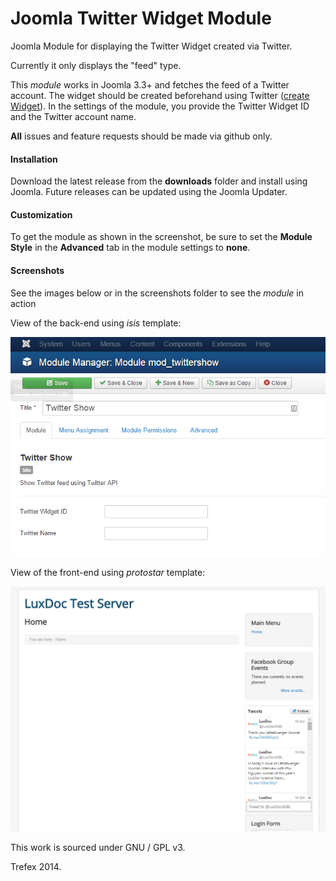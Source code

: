 Joomla Twitter Widget Module
==================

Joomla Module for displaying the Twitter Widget created via Twitter.

Currently it only displays the "feed" type.

This *module* works in Joomla 3.3+ and fetches the feed of a Twitter account.
The widget should be created beforehand using Twitter ([create Widget](https://twitter.com/settings/widgets/new)).
In the settings of the module, you provide the Twitter Widget ID and the Twitter account name.

**All** issues and feature requests should be made via github only.

#### Installation

Download the latest release from the **downloads** folder and install using Joomla.
Future releases can be updated using the Joomla Updater.

#### Customization

To get the module as shown in the screenshot, be sure to set the **Module Style** in the **Advanced**
tab in the module settings to **none**.

#### Screenshots

See the images below or in the screenshots folder to see the *module* in action

View of the back-end using *isis* template:

![Alt text](https://raw.githubusercontent.com/Trefex/joomla_twittershow/master/screenshots/back_end_v0.0.4.PNG "Back end view")

View of the front-end using *protostar* template:

![Alt text](https://raw.githubusercontent.com/Trefex/joomla_twittershow/master/screenshots/front_end_v0.0.4.PNG "Front end view")

This work is sourced under GNU / GPL v3.

Trefex 2014.
